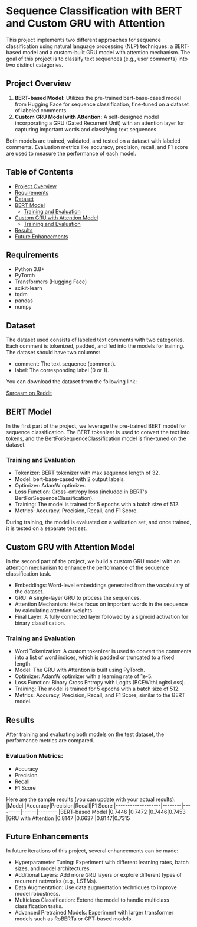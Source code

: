 # Sequence Classification with BERT and Custom GRU with Attention

This project implements two different approaches for sequence classification using natural language processing (NLP) techniques: a BERT-based model and a custom-built GRU model with attention mechanism. The goal of this project is to classify text sequences (e.g., user comments) into two distinct categories.

## Project Overview
1. **BERT-based Model:** Utilizes the pre-trained bert-base-cased model from Hugging Face for sequence classification, fine-tuned on a dataset of labeled comments.
2. **Custom GRU Model with Attention:** A self-designed model incorporating a GRU (Gated Recurrent Unit) with an attention layer for capturing important words and classifying text sequences.

Both models are trained, validated, and tested on a dataset with labeled comments. Evaluation metrics like accuracy, precision, recall, and F1 score are used to measure the performance of each model.

## Table of Contents
- [Project Overview](#project-overview)
- [Requirements](#requirements)
- [Dataset](#dataset)
- [BERT Model](#bert-model)
  - [Training and Evaluation](#training-and-evaluation)
- [Custom GRU with Attention Model](#custom-gru-with-attention-model)
  - [Training and Evaluation](#training-and-evaluation-1)
- [Results](#results)
- [Future Enhancements](#future-enhancements)

## Requirements
- Python 3.8+
- PyTorch
- Transformers (Hugging Face)
- scikit-learn
- tqdm
- pandas
- numpy

## Dataset
The dataset used consists of labeled text comments with two categories. Each comment is tokenized, padded, and fed into the models for training. The dataset should have two columns:

- comment: The text sequence (comment).
- label: The corresponding label (0 or 1).

You can download the dataset from the following link:

[Sarcasm on Reddit](https://www.kaggle.com/datasets/danofer/sarcasm?select=train-balanced-sarcasm.csv)  <!-- Replace with actual dataset URL -->

## BERT Model
In the first part of the project, we leverage the pre-trained BERT model for sequence classification. The BERT tokenizer is used to convert the text into tokens, and the BertForSequenceClassification model is fine-tuned on the dataset.

### Training and Evaluation
- Tokenizer: BERT tokenizer with max sequence length of 32.
- Model: bert-base-cased with 2 output labels.
- Optimizer: AdamW optimizer.
- Loss Function: Cross-entropy loss (included in BERT's BertForSequenceClassification).
- Training: The model is trained for 5 epochs with a batch size of 512.
- Metrics: Accuracy, Precision, Recall, and F1 Score.

During training, the model is evaluated on a validation set, and once trained, it is tested on a separate test set.

## Custom GRU with Attention Model
In the second part of the project, we build a custom GRU model with an attention mechanism to enhance the performance of the sequence classification task.
- Embeddings: Word-level embeddings generated from the vocabulary of the dataset.
- GRU: A single-layer GRU to process the sequences.
- Attention Mechanism: Helps focus on important words in the sequence by calculating attention weights.
- Final Layer: A fully connected layer followed by a sigmoid activation for binary classification.
### Training and Evaluation
- Word Tokenization: A custom tokenizer is used to convert the comments into a list of word indices, which is padded or truncated to a fixed length.
- Model: The GRU with Attention is built using PyTorch.
- Optimizer: AdamW optimizer with a learning rate of 1e-5.
- Loss Function: Binary Cross Entropy with Logits (BCEWithLogitsLoss).
- Training: The model is trained for 5 epochs with a batch size of 512.
- Metrics: Accuracy, Precision, Recall, and F1 Score, similar to the BERT model.

## Results
After training and evaluating both models on the test dataset, the performance metrics are compared.

### Evaluation Metrics:
- Accuracy
- Precision
- Recall
- F1 Score

Here are the sample results (you can update with your actual results):
|Model	            |Accuracy|Precision|Recall|F1 Score
|-------------------|--------|---------|------|--------
|BERT-based Model	  |0.7446  |0.7472   |0.7446|0.7453
|GRU with Attention	|0.8147  |0.6637   |0.8147|0.7315

## Future Enhancements
In future iterations of this project, several enhancements can be made:

- Hyperparameter Tuning: Experiment with different learning rates, batch sizes, and model architectures.
- Additional Layers: Add more GRU layers or explore different types of recurrent networks (e.g., LSTMs).
- Data Augmentation: Use data augmentation techniques to improve model robustness.
- Multiclass Classification: Extend the model to handle multiclass classification tasks.
- Advanced Pretrained Models: Experiment with larger transformer models such as RoBERTa or GPT-based models.
